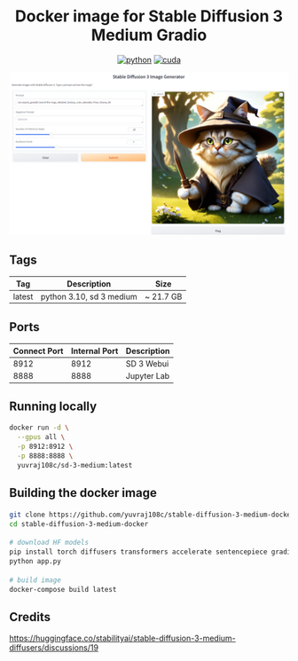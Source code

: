 <div align="center">

# Docker image for Stable Diffusion 3 Medium Gradio

[![python](https://img.shields.io/badge/python-3.10-green)](https://www.python.org/downloads/)
[![cuda](https://img.shields.io/badge/cuda-12.4-green)](https://developer.nvidia.com/cuda-downloads)

<p align="center">
  <img src="assets/banner.PNG" />
</p>
</div>


## Tags
| Tag    | Description              | Size      |
| ------ | ------------------------ | --------- |
| latest | python 3.10, sd 3 medium | ~ 21.7 GB |

## Ports

| Connect Port | Internal Port | Description |
| ------------ | ------------- | ----------- |
| 8912         | 8912          | SD 3 Webui  |
| 8888         | 8888          | Jupyter Lab  |

## Running locally
```bash
docker run -d \
  --gpus all \
  -p 8912:8912 \
  -p 8888:8888 \
  yuvraj108c/sd-3-medium:latest
```

## Building the docker image
```bash
git clone https://github.com/yuvraj108c/stable-diffusion-3-medium-docker
cd stable-diffusion-3-medium-docker

# download HF models
pip install torch diffusers transformers accelerate sentencepiece gradio protobuf
python app.py

# build image
docker-compose build latest
```

## Credits
https://huggingface.co/stabilityai/stable-diffusion-3-medium-diffusers/discussions/19